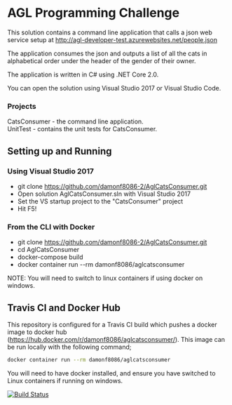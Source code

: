 # AGL Programming Challenge

This solution contains a command line application that calls a json web service setup at http://agl-developer-test.azurewebsites.net/people.json 

The application consumes the json and outputs a list of all the cats in alphabetical order under the header of the gender of their owner.

The application is written in C# using .NET Core 2.0.

You can open the solution using Visual Studio 2017 or Visual Studio Code.

### Projects
CatsConsumer - the command line application.  
UnitTest - contains the unit tests for CatsConsumer.

## Setting up and Running

### Using Visual Studio 2017

- git clone https://github.com/damonf8086-2/AglCatsConsumer.git
- Open solution AglCatsConsumer.sln with Visual Studio 2017
- Set the VS startup project to the "CatsConsumer" project 
- Hit F5! 

### From the CLI with Docker

- git clone https://github.com/damonf8086-2/AglCatsConsumer.git
- cd AglCatsConsumer
- docker-compose build
- docker container run --rm damonf8086/aglcatsconsumer

NOTE: You will need to switch to linux containers if using docker on windows.

## Travis CI and Docker Hub

This repository is configured for a Travis CI build which pushes a docker image to docker hub (https://hub.docker.com/r/damonf8086/aglcatsconsumer/).
This image can be run locally with the following command;
```bash
docker container run --rm damonf8086/aglcatsconsumer
```

You will need to have docker installed, and ensure you have switched to Linux containers if running on windows.

[![Build Status](https://travis-ci.org/damonf8086-2/AglCatsConsumer.svg?branch=master)](https://travis-ci.org/damonf8086-2/AglCatsConsumer)

